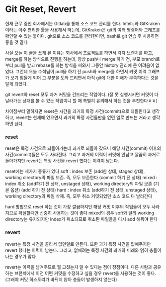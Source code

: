 # Git Reset, Revert

현재 근무 중인 회사에서는 Gitlab을 통해 소스 코드 관리를 한다.
Intellij와 GitKraken이라는 아주 편리한 툴을 사용해서 하는데, 
GitKraken은 git의 여러 명령어와 그래프를 확인할 수 있는 툴이다.
git으로 소스 코드를 관리한다면, bash로 git 연습 후 사용하면 좋을 것 같다

사실 오늘 이 글을 쓰게 된 이유는 회사에서 프로젝트를 하면서 각자 브랜치를 따고, merge를 하는 방식으로 진행을 하는데, 항상 push나 merge 하기 전, 부모 branch로부터 pull을 받고 rebase를 하는 방식을 써와서 그동안 history 관리에 큰 어려움이 없었다.
그런데 오늘 수석님이 pull을 하기 전 push와 merge를 하면서 커밋 이력 그래프가 보기 힘들게 되어 그 부분을 도와 드리면서 아직 git에 대한 이해가 부족하다는 것을 알게 되었다.




git revert와 reset 모두 과거 커밋을 건드리는 작업이다.
(잘 못 실행시키면 커밋이 다 날라가는 낭패를 볼 수 있는 작업이니 할 때 특별히 유의해서 하는 것을 추천한다ㅎㅎ)

차이점부터 말하자면 reset은 시간을 과거의 특정 사건(commit)으로 되돌린다고 생각하고,
revert는 현재에 있으면서 과거의 특정 사건들만을 없던 일로 만드는 거라고 생각하면 된다.

### reset

reset은 특정 사건으로 되돌아가는데 과거로 되돌아 갔으니 해당 사건(commit) 이후의 사건(commit)들은 모두 사라진다.
그리고 과거의 이력이 커밋에 안남고 깔끔히 과거로 돌아가지만 revert는 특정 사건을 revert 했다는 이력이 남는다.

reset에는 세가지 종류가 있다
soft : index 보존 (add한 상태, staged 상태), working directory의 파일 보존. 즉, 모두 보존한다 (commit 하기 전 상태)
mixed : index 취소 (add하기 전 상태, unstaged 상태), working directory의 파일 보존 (기본 옵션) (add 하기 전 상태)
hard : index 취소 (add하기 전 상태, unstaged 상태), working directory의 파일 삭제. 즉, 모두 취소
커밋되었던 소스 코드 다 날라간다

hard 방법으로 reset 하는 것이 가장 깔끔하지만 해당 커밋 이후의 작업들이 모두 사라지므로 확실할때만 신중히 사용하는 것이 좋다
mixed의 경우 soft와 달리 working directory는 유지되지만 index가 취소되므로 취소된 파일들을 다시 add 해줘야 한다


### revert

revert는 특정 사건을 골라서 없던일로 만든다. 또한 과거 특정 사건을 없애주지만 revert 했다는 이력이 남는다. 그리고, 없애려는 특정 사건의 과거와 미래와 얽혀 충돌이 나는 경우가 많다

revert는 이력을 남겨주므로 뭘 고쳤는지 알 수 있다는 점이 장점이다. 
다른 사람과 공유하는 브랜치에서 이전 어떤 커밋을 수정하고 싶을 경우 revert를 사용하는 것이 좋다. (그래야 커밋 히스토리가 바뀌지 않아 충돌이 발생하지 않는다)
